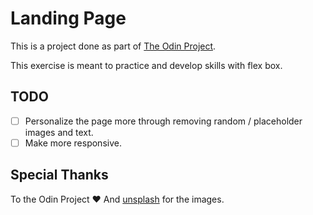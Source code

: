 # Landing Page

This is a project done as part of [The Odin Project](https://theodinproject.com/).

This exercise is meant to practice and develop skills with flex box.

## TODO

- [ ] Personalize the page more through removing random / placeholder images and text.
- [ ] Make more responsive.

## Special Thanks

To the Odin Project :heart:
And [unsplash](https://unsplash.com/) for the images. 
